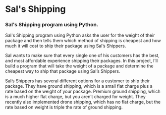 # Sal's Shipping
### Sal's Shipping program using Python.

Sal's Shipping program using Python asks the user for the weight of their package and then tells them which method of shipping is cheapest and how much it will cost to ship their package using Sal’s Shippers.


Sal wants to make sure that every single one of his customers has the best, and most affordable experience shipping their packages. In this project, I’ll build a program that will take the weight of a package and determine the cheapest way to ship that package using Sal’s Shippers.

Sal’s Shippers has several different options for a customer to ship their package. They have ground shipping, which is a small flat charge plus a rate based on the weight of your package. Premium ground shipping, which is a much higher flat charge, but you aren’t charged for weight. They recently also implemented drone shipping, which has no flat charge, but the rate based on weight is triple the rate of ground shipping.
